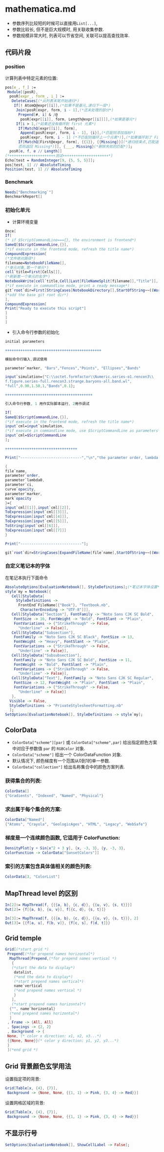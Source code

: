 # mathematica.md

+ 参数序列比较短的时候可以直接用`List[...]`,
+ 参数比较长, 但不是巨大规模时, 用关联收集参数.
+ 参数规模非常大时, 列表可以节省空间, 关联可以提高查找效率.

## 代码片段

### position

计算列表中特定元素的位置:

```mathematica
pos[e_, f_] :=
 Module[{posR},
  posR[expr_, form_, i_] :=
   DeleteCases[(*从列表末尾开始递归*)
    If[! AtomQ@expr[[i]],(*如果不是基元,递归下一层*)
     Join[posR[expr, form, i - 1],(*还未处理的部分*)
      Prepend[#, i] & /@
       posR[expr[[i]], form, Length@expr[[i]]]],(*如果是基元*)
     If[i > 1,(*如果还没有循环到 first 元素*)
      If[MatchQ[expr[[i]], form],
       Append[posR[expr, form, i - 1], {i}],(*匹配则添加指标*)
       posR[expr, form, i - 1] (*不匹配则循环上一个元素*)],(*如果循环到了 First 元素*)
      If[MatchQ[First@expr, form], {{1}}, {{Missing}}](*递归结束点,匹配返回{1},
      否则返回 Missing*)]], {___, Missing}(*删除失败的匹配*)];
  posR[e, f, e // Length]]
(*+++++++++++++++++++++测试+++++++++++++++++++++*)
Echo[test = RandomInteger[9, {5, 5, 5}]];
pos[test, 1] // AbsoluteTiming
Position[test, 1] // AbsoluteTiming
```

### Benchmark

```mathematica
Needs["Benchmarking`"]
BenchmarkReport[]
```

### 初始化单元

+ 计算环境变量

```mathematica
Once[
If[
(* if $ScriptCommandLine==={}, the environment is frontend*)
SameQ[$ScriptCommandLine,{}],
(*if execute in the frontend mode, refresh the title name*)
CompoundExpression[
(*文件绝对路径*)
filename=NotebookFileName[],
(*单元对象,第一个单元*)
cell`title=First[Cells[]],
(*刷新第一个单元的名字*)
NotebookWrite[cell`title,Cell[Last[FileNameSplit[filename]],"Title"]],
(*if execute in commandline mode, print a ready message*)
git`root`dir=First[StringCases[NotebookDirectory[],StartOfString~~((WordCharacter|":"|"\\")..)~~"octet.formfactor"]]
(*add the base git root dir*)
],
CompoundExpression[
Print["Ready to execute this script"]
]
]
]
```

+ 引入命令行参数的初始化

```mathematica
initial parameters

++++++++++++++++++++++++++++++++++++++++++++

模拟命令行输入,调试使用

parameter`marker, "Bars","Fences","Points", "Ellipses","Bands"

input`simulation={"C:\\octet.formfactor\\Numeric.series-o1.rencon3\\
f.figure.series-full.rencon3.strange.baryons-all.band.wl",
"full",0.90,1.50,1,"Bands",0.1};

++++++++++++++++++++++++++++++++++++++++

引入命令行参数, 1 用作实际脚本运行, 2用作调试

If[
SameQ[$ScriptCommandLine,{}],
(*if execute in the frontend mode, refresh the title name*)
input`cml=input`simulation,
(*if execute in commandline mode, use $ScriptCommandLine as parameters*)
input`cml=$ScriptCommandLine
];

+++++++++++++++++++++++++++++++++

Print["----------------------------","\n","the parameter order, lambda, ci is","\n","----------------------------"];

{
file`name,
parameter`order,
parameter`lambda0,
parameter`ci,
curve`opacity,
parameter`marker,
mark`opacity
}={
input`cml[[1]],input`cml[[2]],
ToExpression[input`cml[[3]]],
ToExpression[input`cml[[4]]],
ToExpression[input`cml[[5]]],
ToString[input`cml[[6]]],
ToExpression[input`cml[[7]]]
}

Print["----------------------------"];

git`root`dir=StringCases[ExpandFileName[file`name],StartOfString~~((WordCharacter|":"|"\\")..)~~"octet.formfactor"][[1]]
```

### 自定义笔记本的字体

在笔记本执行下面命令

```mathematica
AbsoluteOptions[EvaluationNotebook[], StyleDefinitions];(*笔记本字体设置*)
style`my = Notebook[{
   Cell[StyleData[
     StyleDefinitions ->
      FrontEnd`FileName[{"Book"}, "Textbook.nb",
       CharacterEncoding -> "UTF-8"]]],
   Cell[StyleData["Section"], FontFamily -> "Noto Sans CJK SC Bold",
    FontSize -> 16, FontWeight -> "Bold", FontSlant -> "Plain",
    FontVariations -> {"StrikeThrough" -> False,
      "Underline" -> False}],
   Cell[StyleData["Subsection"],
    FontFamily -> "Noto Sans CJK SC Black", FontSize -> 13,
    FontWeight -> "Heavy", FontSlant -> "Plain",
    FontVariations -> {"StrikeThrough" -> False,
      "Underline" -> False}],
   Cell[StyleData["Subsubsection"],
    FontFamily -> "Noto Sans CJK SC Bold", FontSize -> 11,
    FontWeight -> "Bold", FontSlant -> "Plain",
    FontVariations -> {"StrikeThrough" -> False,
      "Underline" -> False}],
   Cell[StyleData["Text"], FontFamily -> "Noto Sans CJK SC Regular",
    FontSize -> 12, FontWeight -> "Plain", FontSlant -> "Plain",
    FontVariations -> {"StrikeThrough" -> False,
      "Underline" -> False}]
   },
  Visible -> False,
  StyleDefinitions -> "PrivateStylesheetFormatting.nb"
  ];
SetOptions[EvaluationNotebook[], StyleDefinitions -> style`my];
```

## ColorData

+ `ColorData["scheme"][par]` 或 `ColorData["scheme",par]` 给出指定颜色方案中对应于参数值 `par` 的 `RGBColor` 对象.
+ `ColorData["scheme"]` 给出一个 ColorDataFunction 对象.
+ 默认情况下, 颜色梯度有一个范围从0到1的单一参数.
+ `ColorData["collection"]` 给出名称集合中的颜色方案列表.

### 获得集合的列表:

```mathematica
ColorData[]
{"Gradients", "Indexed", "Named", "Physical"}
```

### 求出属于每个集合的方案:

```mathematica
ColorData["Named"]
{"Atoms", "Crayola", "GeologicAges", "HTML", "Legacy", "WebSafe"}
```

### 梯度是一个连续颜色函数, 它适用于 ColorFunction:

```mathematica
DensityPlot[y + Sin[x^2 + 3 y], {x, -3, 3}, {y, -3, 3},
ColorFunction -> ColorData["SunsetColors"]]
```

### 索引的方案包含具体值相关的颜色列表:

```mathematica
ColorData[3, "ColorList"]
```

## MapThread level 的区别

```mathematica
In[2]:= MapThread[f, {{{a, b}, {c, d}}, {{u, v}, {s, t}}}]
Out[2]= {f[{a, b}, {u, v}], f[{c, d}, {s, t}]}
```

```mathematica
In[3]:= MapThread[f, {{{a, b}, {c, d}}, {{u, v}, {s, t}}}, 2]
Out[3]= {{f[a, u], f[b, v]}, {f[c, s], f[d, t]}}
```

## Grid temple

```mathematica
Grid[(*start grid *)
 Prepend[(*for prepend names horizontal*)
  MapThread[Prepend,(*for prepend names vertical *)
   {
   (*start the data to display*)
    datalist,
    (*end the data to display*)
    (*start prepend names vertical*)
    name`vertical
    (*end prepend names vertical *)
    }
   ],
   (*start prepend names horizontal*)
  {"", name`horizontal}
  (*end prepend names horizontal*)
  ]
 , Frame -> {All, All}
 , Spacings -> {2, 2}
 , Background -> {
 None, (* color x direction: x1, x2, x3...*)
 {{None, None}}(* color y direction: y1, y2, y3...*)
 }
 ](*end grid *)
```

## Grid 背景颜色玄学用法

设置指定项的背景:

```mathematica
Grid[Table[x, {4}, {7}],
 Background -> {None, None, {{1, 1} -> Pink, {3, 4} -> Red}}]
```

设置网格区域的背景:

```mathematica
Grid[Table[x, {4}, {7}],
 Background -> {None, None, {{1, 1} -> Pink, {3, 4} -> Red}}]
```

## 不显示行号

```mathematica
SetOptions[EvaluationNotebook[], ShowCellLabel -> False];
```
